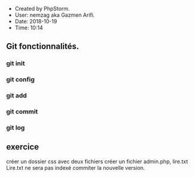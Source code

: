
 * Created by PhpStorm.
 * User: nemzag aka Gazmen Arifi.
 * Date: 2018-10-19
 * Time: 10:14


## Git fonctionnalités.

### git init
### git config 
### git add
### git commit
### git log

## exercice
créer un dossier css avec deux fichiers
créer un fichier admin.php, lire.txt
Lire.txt ne sera pas indexé commiter la nouvelle version.